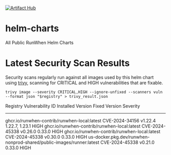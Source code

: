 [![Artifact Hub](https://img.shields.io/endpoint?url=https://artifacthub.io/badge/repository/runwhen-contrib)](https://artifacthub.io/packages/search?repo=runwhen-contrib)

# helm-charts
All Public RunWhen Helm Charts

# Latest Security Scan Results
Security scans regularly run against all images used by this helm chart using [trivy](https://trivy.dev/latest/), scanning for CRITICAL and HIGH vulnerabilities that are fixable. 

```
trivy image --severity CRITICAL,HIGH --ignore-unfixed --scanners vuln --format json "$registry" > trivy_result.json
```

<!-- START_TRIVY_SUMMARY -->
Registry                                                              Vulnerability ID  Installed Version  Fixed Version   Severity
--------                                                              ----------------  -----------------  -------------   --------
ghcr.io/runwhen-contrib/runwhen-local:latest                          CVE-2024-34156    v1.22.4            1.22.7, 1.23.1  HIGH
ghcr.io/runwhen-contrib/runwhen-local:latest                          CVE-2024-45338    v0.26.0            0.33.0          HIGH
ghcr.io/runwhen-contrib/runwhen-local:latest                          CVE-2024-45338    v0.30.0            0.33.0          HIGH
us-docker.pkg.dev/runwhen-nonprod-shared/public-images/runner:latest  CVE-2024-45338    v0.21.0            0.33.0          HIGH
<!-- END_TRIVY_SUMMARY -->
